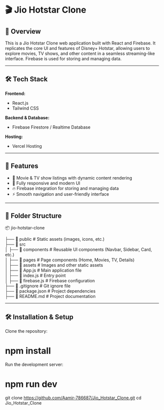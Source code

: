 # 🎬 Jio Hotstar Clone  

## 📌 Overview  
This is a Jio Hotstar Clone web application built with React and Firebase. It replicates the core UI and features of Disney+ Hotstar, allowing users to explore movies, TV shows, and other content in a seamless streaming-like interface. Firebase is used for storing and managing data.  

---

## 🛠️ Tech Stack  
**Frontend:**  
- React.js  
- Tailwind CSS  

**Backend & Database:**  
- Firebase Firestore / Realtime Database  

**Hosting:**  
- Vercel Hosting

---

## 🚀 Features  
- 🎥 Movie & TV show listings with dynamic content rendering  
- 📱 Fully responsive and modern UI  
- 🔥 Firebase integration for storing and managing data  
- ⚡ Smooth navigation and user-friendly interface  

---

## 📂 Folder Structure  
📦 jio-hotstar-clone  

├── 📂 public               # Static assets (images, icons, etc.)  
├── 📂 src  
│   ├── 📂 components       # Reusable UI components (Navbar, Sidebar, Card, etc.)  
│   ├── 📂 pages            # Page components (Home, Movies, TV, Details)  
│   ├── 📂 assets           # Images and other static assets  
│   ├── 📜 App.js           # Main application file  
│   ├── 📜 index.js         # Entry point  
│   ├── 📜 firebase.js      # Firebase configuration  
├── 📜 .gitignore           # Git ignore file  
├── 📜 package.json         # Project dependencies  
├── 📜 README.md            # Project documentation  

---

## 🛠️ Installation & Setup  

Clone the repository:  
# npm install
Run the development server:
# npm run dev


git clone https://github.com/Aamir-786687/Jio_Hotstar_Clone.git
cd Jio_Hotstar_Clone

